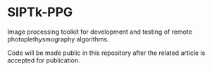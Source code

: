# SIPTk-PPG
Image processing toolkit for development and testing of  remote photoplethysmography algorithms.

Code will be made public in this repository after the related article is accepted for publication.
